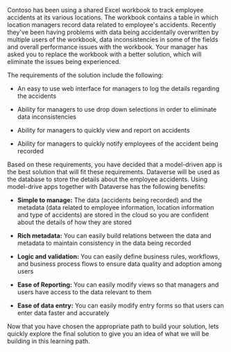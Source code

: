 Contoso has been using a shared Excel workbook to track employee accidents at its various locations. The workbook contains a table in which location managers record data related to employee's accidents. Recently they've been having problems with data being accidentally overwritten by multiple users of the workbook, data inconsistencies in some of the fields and overall performance issues with the workbook. Your manager has asked you to replace the workbook with a better solution, which will eliminate the issues being experienced.

The requirements of the solution include the following:

-   An easy to use web interface for managers to log the details regarding the accidents

-   Ability for managers to use drop down selections in order to eliminate data inconsistencies

-   Ability for managers to quickly view and report on accidents

-   Ability for managers to quickly notify employees of the accident being recorded

Based on these requirements, you have decided that a model-driven app is the best solution that will fit these requirements. Dataverse will be used as the database to store the details about the employee accidents. Using model-drive apps together with Dataverse has the following benefits:

-   **Simple to manage:** The data (accidents being recorded) and the metadata (data related to employee information, location information and type of accidents) are stored in the cloud so you are confident about the details of how they are stored

-   **Rich metadata:** You can easily build relations between the data and metadata to maintain consistency in the data being recorded

-   **Logic and validation:** You can easily define business rules, workflows, and business process flows to ensure data quality and adoption among users

-   **Ease of Reporting:** You can easily modify views so that managers and users have access to the data relevant to them

-   **Ease of data entry:** You can easily modify entry forms so that users can enter data faster and accurately

Now that you have chosen the appropriate path to build your solution, lets quickly explore the final solution to give you an idea of what we will be building in this learning path.
